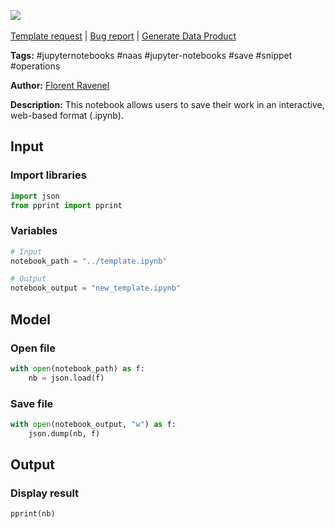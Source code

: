 <a href="https://app.naas.ai/user-redirect/naas/downloader?url=https://raw.githubusercontent.com/jupyter-naas/awesome-notebooks/master/Jupyter%20Notebooks/Jupyter_Notebooks_Save_file_ipynb.ipynb" target="_parent"><img src="https://naasai-public.s3.eu-west-3.amazonaws.com/Open_in_Naas_Lab.svg"/></a><br><br><a href="https://github.com/jupyter-naas/awesome-notebooks/issues/new?assignees=&labels=&template=template-request.md&title=Tool+-+Action+of+the+notebook+">Template request</a> | <a href="https://github.com/jupyter-naas/awesome-notebooks/issues/new?assignees=&labels=bug&template=bug_report.md&title=Jupyter+Notebooks+-+Save+file+ipynb:+Error+short+description">Bug report</a> | <a href="https://app.naas.ai/user-redirect/naas/downloader?url=https://raw.githubusercontent.com/jupyter-naas/awesome-notebooks/master/Naas/Naas_Start_data_product.ipynb" target="_parent">Generate Data Product</a>

**Tags:** #jupyternotebooks #naas #jupyter-notebooks #save #snippet #operations

**Author:** [Florent Ravenel](https://www.linkedin.com/in/florent-ravenel/)

**Description:** This notebook allows users to save their work in an interactive, web-based format (.ipynb).

## Input

### Import libraries


```python
import json
from pprint import pprint
```

### Variables


```python
# Input
notebook_path = "../template.ipynb"

# Output
notebook_output = "new_template.ipynb"
```

## Model

### Open file


```python
with open(notebook_path) as f:
    nb = json.load(f)
```

### Save file


```python
with open(notebook_output, "w") as f:
    json.dump(nb, f)
```

## Output

### Display result


```python
pprint(nb)
```
